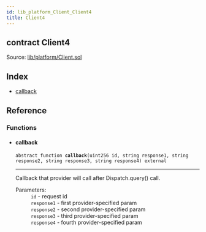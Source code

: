 ```yaml
---
id: lib_platform_Client_Client4
title: Client4
---
```


<div class="contract-doc"><div class="contract"><h2 class="contract-header"><span class="contract-kind">contract</span> Client4</h2><div class="source">Source: <a href="git+https://github.com/zapproject/ZapContracts/blob/v0.0.1/contracts/lib/platform/Client.sol" target="_blank">lib/platform/Client.sol</a></div></div><div class="index"><h2>Index</h2><ul><li><a href="lib_platform_Client_Client4.html#callback">callback</a></li></ul></div><div class="reference"><h2>Reference</h2><div class="functions"><h3>Functions</h3><ul><li><div class="item function"><span id="callback" class="anchor-marker"></span><h4 class="name">callback</h4><div class="body"><code class="signature"><span>abstract </span>function <strong>callback</strong><span>(uint256 id, string response1, string response2, string response3, string response4) </span><span>external </span></code><hr/><div class="description"><p>Callback that provider will call after Dispatch.query() call.</p></div><dl><dt><span class="label-parameters">Parameters:</span></dt><dd><div><code>id</code> - request id</div><div><code>response1</code> - first provider-specified param</div><div><code>response2</code> - second provider-specified param</div><div><code>response3</code> - third provider-specified param</div><div><code>response4</code> - fourth provider-specified param</div></dd></dl></div></div></li></ul></div></div></div>
